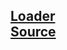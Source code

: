 <h2>
<a href="https://sudip22-p.github.io/loader/">Loader</a></br>
<a href="https://loading.io/css/"">Source</a>
</h2>
